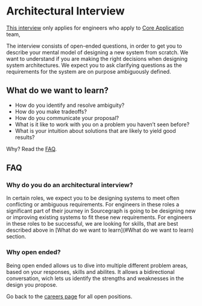 # Architectural Interview

[This interview](https://github.com/sourcegraph/interviews/blob/master/engineering/software-engineer/architecture/repo-management/README.md) only applies for engineers who apply to [Core Application](../index.md) team,

The interview consists of open-ended questions, in order to get you to describe your mental model of designing a new system from scratch. We want to understand if you are making the right decisions when designing system architectures. We expect you to ask clarifying questions as the requirements for the system are on purpose ambiguously defined.

## What do we want to learn?

- How do you identify and resolve ambiguity?
- How do you make tradeoffs?
- How do you communicate your proposal?
- What is it like to work with you on a problem you haven’t seen before?
- What is your intuition about solutions that are likely to yield good results?

Why? Read the [FAQ](#FAQ).

## FAQ

### Why do you do an architectural interview?

In certain roles, we expect you to be designing systems to meet often conflicting or ambiguous requirements. For engineers in these roles a significant part of their journey in Sourcegraph is going to be designing new or improving existing systems to fit these new requirements. For engineers in these roles to be successful, we are looking for skills, that are best described above in [What do we want to learn](#What do we want to learn) section.

### Why open ended?

Being open ended allows us to dive into multiple different problem areas, based on your responses, skills and abilites. It allows a bidirectional conversation, wich lets us identify the strengths and weaknesses in the design you propose.

Go back to the [careers page](https://boards.greenhouse.io/sourcegraph91) for all open positions.
